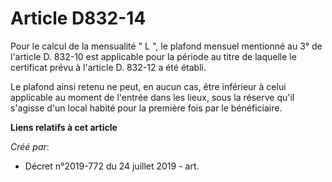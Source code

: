 # Article D832-14

Pour le calcul de la mensualité " L ", le plafond mensuel mentionné au 3° de l'article D. 832-10 est applicable pour la
période au titre de laquelle le certificat prévu à l'article D. 832-12 a été établi. 

Le plafond ainsi retenu ne peut, en aucun cas, être inférieur à celui applicable au moment de l'entrée dans les lieux, sous
la réserve qu'il s'agisse d'un local habité pour la première fois par le bénéficiaire.

**Liens relatifs à cet article**

_Créé par_:

  - Décret n°2019-772 du 24 juillet 2019 - art.

